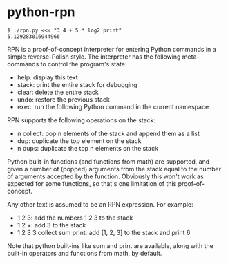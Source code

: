 # python-rpn

    $ ./rpn.py <<< "3 4 + 5 * log2 print"
    5.129283016944966

RPN is a proof-of-concept interpreter for entering Python commands
in a simple reverse-Polish style. The interpreter has the following
meta-commands to control the program's state:
 * help: display this text
 * stack: print the entire stack for debugging
 * clear: delete the entire stack
 * undo: restore the previous stack
 * exec: run the following Python command in the current namespace

RPN supports the following operations on the stack:
 * n collect: pop n elements of the stack and append them as a list
 * dup: duplicate the top element on the stack
 * n dups: duplicate the top n elements on the stack

Python built-in functions (and functions from math) are supported, and
given a number of (popped) arguments from the stack equal to the number
of arguments accepted by the function. Obviously this won't work as expected
for some functions, so that's one limitation of this proof-of-concept.

Any other text is assumed to be an RPN expression. For example:
 * 1 2 3: add the numbers 1 2 3 to the stack
 * 1 2 +: add 3 to the stack
 * 1 2 3 3 collect sum print: add [1, 2, 3] to the stack and print 6

Note that python built-ins like sum and print are available, along with the
 built-in operators and functions from math, by default.
